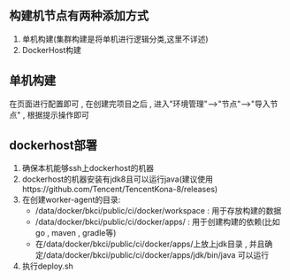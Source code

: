 ## 构建机节点有两种添加方式
1. 单机构建(集群构建是将单机进行逻辑分类,这里不详述)
2. DockerHost构建

## 单机构建
在页面进行配置即可 , 在创建完项目之后 , 进入"环境管理"-->"节点"-->"导入节点" , 根据提示操作即可

## dockerhost部署
1. 确保本机能够ssh上dockerhost的机器
2. dockerhost的机器安装有jdk8且可以运行java(建议使用https://github.com/Tencent/TencentKona-8/releases)
3. 在创建worker-agent的目录:
    - /data/docker/bkci/public/ci/docker/workspace : 用于存放构建的数据
    - /data/docker/bkci/public/ci/docker/apps/ : 用于创建构建的依赖(比如go , maven , gradle等)
    - 在/data/docker/bkci/public/ci/docker/apps/上放上jdk目录 , 并且确定/data/docker/bkci/public/ci/docker/apps/jdk/bin/java 可以运行
4. 执行deploy.sh